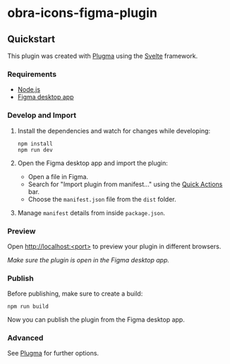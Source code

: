 # obra-icons-figma-plugin

## Quickstart

This plugin was created with [Plugma](https://github.com/gavinmcfarland/plugma) using the [Svelte](https://svelte.dev/) framework.

### Requirements

- [Node.js](https://nodejs.org/en)
- [Figma desktop app](https://www.figma.com/downloads/)

### Develop and Import

1. Install the dependencies and watch for changes while developing:

   ```shell
   npm install
   npm run dev
   ```

2. Open the Figma desktop app and import the plugin:

   - Open a file in Figma.
   - Search for "Import plugin from manifest..." using the [Quick Actions](https://help.figma.com/hc/en-us/articles/360040328653-Use-shortcuts-and-quick-actions#Use_quick_actions) bar.
   - Choose the `manifest.json` file from the `dist` folder.

3. Manage `manifest` details from inside `package.json`.

### Preview

Open [http://localhost:\<port\>](http://localhost:3000) to preview your plugin in different browsers.

_Make sure the plugin is open in the Figma desktop app._

### Publish

Before publishing, make sure to create a build:

```
npm run build
```

Now you can publish the plugin from the Figma desktop app.

### Advanced

See [Plugma](https://github.com/gavinmcfarland/plugma) for further options.
